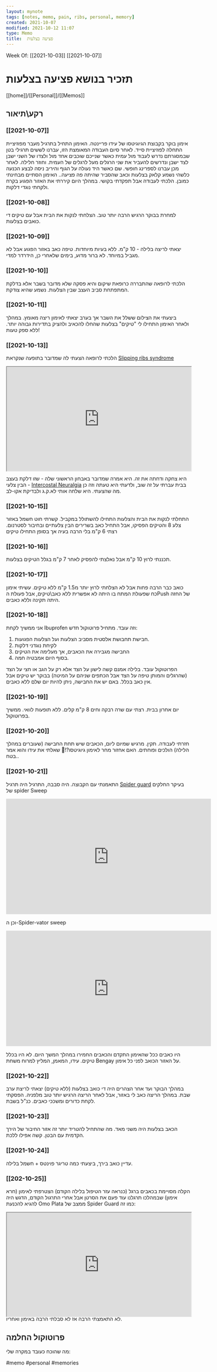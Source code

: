 ```yaml
---
layout: mynote
tags: [notes, memo, pain, ribs, personal, memory] 
created: 2021-10-07
modified: 2021-10-12 11:07
type: Memo
title:  פציעה בצלעות 
---
```

Week Of: [[2021-10-03]]
[[2021-10-07]]

# תזכיר בנושא  פציעה בצלעות 
[[home]]/[[Personal]]/[[Memos]]

## רקע\תיאור
### [[2021-10-07]]
אימון בוקר בקבוצת הגיוגיטסו של עידו פריינטה. 
האימון התחיל בתרגיל מעבר מפוזיציית התחלה לפוזיציית סייד. לאחר סיום העבודה המאומצת הזו, עברנו לששים תרגילי בטן שבמסגרתם נדרש לעבוד מול עמית כאשר שנייכם שוכבים אחד מול ולצדו של השני ישבן לצד ישבן ונדרשים להעביר את שני הרגלים מעל לרגלים של העמית. וחוזר חלילה. 
לאחר מכן עברנו לספרינג חופשי. שם כאשר היד נעולה על הגוף והיריב ניסה לבצע הכנעה כלשהי נשמע קלאק בצלעות וכאב שהסביר שהיתה פה פציעה.. 
האימון הסתיים מבחינתי כמובן.
הלכתי לעבודה אבל תפקדתי בקושי. 
במהלך היום קיררתי את האזור הפגוע בקרח ולקחתי נוגדי דלקות.
### [[2021-10-08]]
למחרת בבוקר הרגיש הרבה יותר טוב.
הצלחתי לנקות את הבית אבל עם טיקים די כואבים בצלעות. 
### [[2021-10-09]]
יצאתי לריצה בלילה - 10 ק"מ. ללא בעיות מיוחדות. טיפה כאב באזור הפגוע אבל לא מגביל במיוחד.
לא ברור מדוע, בימים שלאחרי כן, הידרדר למדי.
### [[2021-10-10]]
הלכתי לרופאה שהתבררה כרופאת שיקום והיא פסקה שלא מדובר בשבר אלא בדלקת המתפתחת סביב העצב שבין הצלעות. נשמע שהיא צודקת. 
### [[2021-10-11]]
ביצעתי את הצילום ששלל את השבר אך בערב יצאתי לאימון ריצה מאומץ.
במהלך ולאחר האימון התחילו לי "טיקים" בצלעות שהחלו להכאיב ולהציק בתדירות גבוהה יותר. ללא ספק טעות!
### [[2021-10-13]]
הלכתי לרופאה הצעתי לה שמדובר בתופעה שנקראת [Slipping ribs syndrome](https://www.physio-pedia.com/Slipping_Rib_Syndrome)  
<div style="display: block; position: relative; width: 100%; height: 0px; --aspect-ratio:9/16; padding-bottom: calc(var(--aspect-ratio) * 100%);"><iframe src="https://www.physio-pedia.com/Slipping_Rib_Syndrome" allow="fullscreen" style="position: absolute; top: 0px; left: 0px; height: 100%; width: 100%;"></iframe></div>

היא צחקה ודחתה את זה. היא אמרה שמדובר באבחון הראשוני שלה - שזו דלקת בעצב הבין צלעי - [Intercostal Neuralgia](https://www.webmd.com/pain-management/what-to-know-intercostal-neuralgia) 
בבית עברתי על זה שוב, ולדעתי היא טעתה וזה כן מה שהצעתי.
היא שלחה אותי לא.ק.ג ולבדיקת אקו-לב.
### [[2021-10-15]]
התחלתי לנקות את הבית והצלעות התחילו להשתולל במקביל. קשרתי חוט חשמל באזור צלע 8 והטיקים הפסיקו, אבל התחיל כאב בשרירים הבין צלעתיים ובחיבור לסטרנום. 
רצתי 6 ק"מ בלי הרבה בעיה אך בסופן התחילו טיקים
### [[2021-10-16]] 
תכננתי לרוץ 10 ק"מ אבל נאלצתי להפסיק לאחר 7 ק"מ בגלל הטיקים בצלעות.
### [[2021-10-17]]
כואב כבר הרבה פחות אבל לא הצלחתי לרוץ יותר מ1.5 ק"מ ללא טיקים.
עשיתי אימון כח שפעולת המתח בו היתה לא אפשרית ללא כאב\טיקים, אבל פעולת הPush של החזה היתה תקינה וללא כאבים.
### [[2021-10-18]]
אני ממשיך לקחת Ibuprofen וזה עובד. 
מתחיל פרוטוקול חדש:
1. חבישת תחבושת אלסטית מסביב הצלעות ועל הצלעות הפגועות.
2. לקיחת נוגדני דלקות
3. החבישה מגבירה את הכאבים, אך מעלימה את הטיקים
4. בסוף היום אמבטיה חמה. 

הפרוטוקול עובד. 
בלילה אמנם קשה לישון על הצד אלא רק על הגב או חצי על הצד (שהרגלים והמותן טיפה על הצד אבל הכתפים שניהם על המיטה) 
בבוקר יש טיקים אבל אין כאב בכלל.
באם יש את החבישה, ניתן להיות יום שלם ללא כאבים.
### [[2021-10-19]]
יום אחרון בבית. 
רצתי עם שרה רבקה וחים 8 ק"מ קלים. 
ללא תופעות לוואי.
ממשיך בפרוטוקול.
### [[2021-10-20]]
חזרתי לעבודה. תקין.
מרגיש שמיום ליום, הכאבים שיש תחת החבישה (שעוברים במהלך הלילה) הולכים ופוחתים.
האם אחזור מחר לאימון גיוגיטסו?!🤔 
שאלתי את עידו והוא אמר בטח..
### [[2021-10-21]]
התאמנתי עם הקבוצה. 
היה סבבה, התרגיל היה תרגיל [Spider guard](https://www.youtube.com/watch?v=Gcw3qszoDFA) 
בעיקר החלקים של spider Sweep
<iframe width="560" height="315" src="https://www.youtube.com/embed/IJqFY8Pcc4A?start=5" title="YouTube video player" frameborder="0" allow="accelerometer; autoplay; clipboard-write; encrypted-media; gyroscope; picture-in-picture" allowfullscreen></iframe>

וכן ה-Spider-vator sweep
<iframe width="560" height="315" src="https://www.youtube.com/embed/IJqFY8Pcc4A?start=271" title="YouTube video player" frameborder="0" allow="accelerometer; autoplay; clipboard-write; encrypted-media; gyroscope; picture-in-picture" allowfullscreen></iframe>

היו כאבים ככל שהאימון התקדם והכאבים החמירו במהלך המשך היום. 
לא היו בכלל טיקים.
עידו, המאמן, המליץ למרוח משחת Bengay על האזור הכואב לפני כל אימון. 
### [[2021-10-22]] 
במהלך הבוקר ועד אחר הצהרים היה די כואב בצלעות (ללא טיקים) יצאתי לריצת ערב שבת. במהלך הריצה כאב לי באזור, אבל לאחר הריצה הרגיש יותר טוב מלפניה.
הפסקתי לקחת כדורים ומשככי כאבים. 
כנ"ל בשבת.
### [[2021-10-23]] 
הכאב בצלעות היה משני מאד. מה שהתחיל להטריד יותר זה אזור החיבור של הירך הקדמית עם הבטן. קשה אפילו ללכת.
### [[2021-10-24]]

עדיין כואב בירך, ביצעתי כמה טריגר פוינטס + חשמל בלילה.
### [[202-10-25]]
הקלה מסויימת בכאבים ברגל (כנראה עזר הטיפול בלילה הקודם)
הצטרפתי לאימון (חרא אימון) שבמהלכו תרגלנו עוד פעם את הסרטן אבל אחרי התרגול הקודם, הדגש היה להגיא להכנעת Omo Plata ממצב של Spider Guard כמו זה: 
<div style="display: block; position: relative; width: 100%; height: 0px; --aspect-ratio:9/16; padding-bottom: calc(var(--aspect-ratio) * 100%);"><iframe src="https://www.youtube.com/embed/IJqFY8Pcc4A?start=899" allow="fullscreen" style="position: absolute; top: 0px; left: 0px; height: 100%; width: 100%;"></iframe></div>
לא התאמצתי הרבה אז לא סבלתי הרבה באימון ואחריו.


## פרוטוקול החלמה
מה שהוכח כעובד במקרה שלי: 

#memo 
#personal
#memories